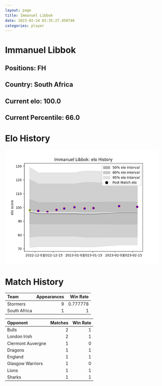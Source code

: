 ```yaml
---  
layout: page  
title: Immanuel Libbok  
date: 2023-02-24 02:35:27.450746  
categories: player  
---
```

# Immanuel Libbok

## Positions: FH

## Country: South Africa

## Current elo: 100.0

## Current Percentile: 66.0

# Elo History


![elo history](history_ImmanuelLibbok.png)
# Match History


| Team         |   Appearances |   Win Rate |
|:-------------|--------------:|-----------:|
| Stormers     |             9 |   0.777778 |
| South Africa |             1 |   1        |

| Opponent          |   Matches |   Win Rate |
|:------------------|----------:|-----------:|
| Bulls             |         2 |          1 |
| London Irish      |         2 |          1 |
| Clermont Auvergne |         1 |          0 |
| Dragons           |         1 |          1 |
| England           |         1 |          1 |
| Glasgow Warriors  |         1 |          0 |
| Lions             |         1 |          1 |
| Sharks            |         1 |          1 |